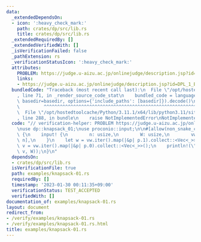 ```yaml
---
data:
  _extendedDependsOn:
  - icon: ':heavy_check_mark:'
    path: crates/dp/src/lib.rs
    title: crates/dp/src/lib.rs
  _extendedRequiredBy: []
  _extendedVerifiedWith: []
  _isVerificationFailed: false
  _pathExtension: rs
  _verificationStatusIcon: ':heavy_check_mark:'
  attributes:
    PROBLEM: https://judge.u-aizu.ac.jp/onlinejudge/description.jsp?id=DPL_1_B
    links:
    - https://judge.u-aizu.ac.jp/onlinejudge/description.jsp?id=DPL_1_B
  bundledCode: "Traceback (most recent call last):\n  File \"/opt/hostedtoolcache/Python/3.11.1/x64/lib/python3.11/site-packages/onlinejudge_verify/documentation/build.py\"\
    , line 71, in _render_source_code_stat\n    bundled_code = language.bundle(stat.path,\
    \ basedir=basedir, options={'include_paths': [basedir]}).decode()\n          \
    \         ^^^^^^^^^^^^^^^^^^^^^^^^^^^^^^^^^^^^^^^^^^^^^^^^^^^^^^^^^^^^^^^^^^^^^^^^^^^^^^^^^\n\
    \  File \"/opt/hostedtoolcache/Python/3.11.1/x64/lib/python3.11/site-packages/onlinejudge_verify/languages/rust.py\"\
    , line 288, in bundle\n    raise NotImplementedError\nNotImplementedError\n"
  code: "// verification-helper: PROBLEM https://judge.u-aizu.ac.jp/onlinejudge/description.jsp?id=DPL_1_B\n\
    \nuse dp::knapsack_01;\nuse proconio::input;\n\n#[allow(non_snake_case)]\nfn main()\
    \ {\n    input! {\n        n: usize,\n        W: usize,\n        vw: [(u64, usize);\
    \ n],\n    }\n    let w = vw.iter().map(|&p| p.1).collect::<Vec<_>>();\n    let\
    \ v = vw.iter().map(|&p| p.0).collect::<Vec<_>>();\n    println!(\"{}\", knapsack_01(w,\
    \ v, W));\n}\n"
  dependsOn:
  - crates/dp/src/lib.rs
  isVerificationFile: true
  path: examples/knapsack-01.rs
  requiredBy: []
  timestamp: '2023-01-30 00:11:35+09:00'
  verificationStatus: TEST_ACCEPTED
  verifiedWith: []
documentation_of: examples/knapsack-01.rs
layout: document
redirect_from:
- /verify/examples/knapsack-01.rs
- /verify/examples/knapsack-01.rs.html
title: examples/knapsack-01.rs
---
```

